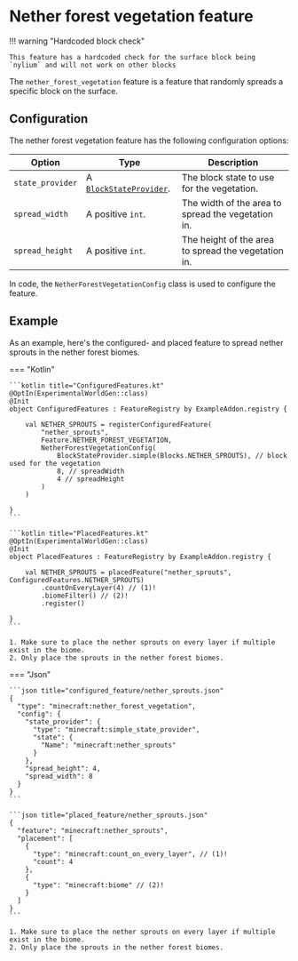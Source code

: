 # Nether forest vegetation feature

!!! warning "Hardcoded block check"

    This feature has a hardcoded check for the surface block being `nylium` and will not work on other blocks

The `nether_forest_vegetation` feature is a feature that randomly spreads a specific block on the surface.

## Configuration

The nether forest vegetation feature has the following configuration options:

| Option           | Type                                                     | Description                                         |
|------------------|----------------------------------------------------------|-----------------------------------------------------|
| `state_provider` | A [`BlockStateProvider`](../../block-state-provider.md). | The block state to use for the vegetation.          |
| `spread_width`   | A positive `int`.                                        | The width of the area to spread the vegetation in.  |
| `spread_height`  | A positive `int`.                                        | The height of the area to spread the vegetation in. |

In code, the `NetherForestVegetationConfig` class is used to configure the feature.

## Example

As an example, here's the configured- and placed feature to spread nether sprouts in the nether forest biomes.

=== "Kotlin"

    ```kotlin title="ConfiguredFeatures.kt"
    @OptIn(ExperimentalWorldGen::class)
    @Init
    object ConfiguredFeatures : FeatureRegistry by ExampleAddon.registry {
    
        val NETHER_SPROUTS = registerConfiguredFeature(
            "nether_sprouts",
            Feature.NETHER_FOREST_VEGETATION,
            NetherForestVegetationConfig(
                BlockStateProvider.simple(Blocks.NETHER_SPROUTS), // block used for the vegetation
                8, // spreadWidth
                4 // spreadHeight
            )
        )
    
    }
    ```

    ```kotlin title="PlacedFeatures.kt"
    @OptIn(ExperimentalWorldGen::class)
    @Init
    object PlacedFeatures : FeatureRegistry by ExampleAddon.registry {
    
        val NETHER_SPROUTS = placedFeature("nether_sprouts", ConfiguredFeatures.NETHER_SPROUTS)
            .countOnEveryLayer(4) // (1)!
            .biomeFilter() // (2)!
            .register()
    
    }
    ```

    1. Make sure to place the nether sprouts on every layer if multiple exist in the biome.
    2. Only place the sprouts in the nether forest biomes.

=== "Json"

    ```json title="configured_feature/nether_sprouts.json"
    {
      "type": "minecraft:nether_forest_vegetation",
      "config": {
        "state_provider": {
          "type": "minecraft:simple_state_provider",
          "state": {
            "Name": "minecraft:nether_sprouts"
          }
        },
        "spread_height": 4,
        "spread_width": 8
      }
    }
    ```
    
    ```json title="placed_feature/nether_sprouts.json"
    {
      "feature": "minecraft:nether_sprouts",
      "placement": [
        {
          "type": "minecraft:count_on_every_layer", // (1)!
          "count": 4
        },
        {
          "type": "minecraft:biome" // (2)!
        }
      ]
    }
    ```

    1. Make sure to place the nether sprouts on every layer if multiple exist in the biome.
    2. Only place the sprouts in the nether forest biomes.